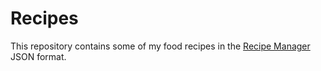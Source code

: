 # Recipes

This repository contains some of my food recipes in the [Recipe Manager](http://www.lopaciuk.me/RecipeManager/) JSON format.
